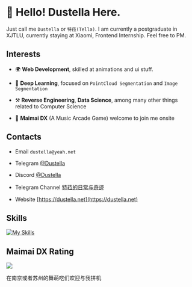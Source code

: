 
# 👋 Hello! Dustella Here.
  
Just call me `Dustella` or `特菈(Tella)`. I am currently a postgraduate in XJTLU, currently staying at Xiaomi, Frontend Internship. Feel free to PM. 

## Interests 

- 🌍 **Web Development**, skilled at animations and ui stuff.  

- 🧭 **Deep Learning**, focused on `PointCloud Segmentation` and `Image Segmentation` 
  
- ⚒️ **Reverse Engineering**, **Data Science**,  among many other things related to Computer Science

- 🎹 **Maimai DX** (A Music Arcade Game) welcome to join me onsite 

## Contacts

- Email `dustella@yeah.net` 

- Telegram [@Dustella](https://t.me/dustella)

- Discord [@Dustella](https://discord.com/invite/jFVaECpK)

- Telegram Channel [特菈的日常与奇迹](https://t.me/dailytella)

- Website [https://dustella.net](https://dustella.net)

<!-- ## Projects

I am currently mantaining two community projects:

- [NUISTCraft](https://www.nuistcraft.com), An Unofficial Minecraft Server 

- [NUISTShare](https://nuistshare.cn), A Resource Sharing Platform for NUIST (Altered to AList right now, new version is under development)

Numerous projects associated with NUIST can be discovered in my repositories, ranging from an automated I-NUIST portal login to sophisticated Typst thesis templates, adapters tailored for the MIAI Curriculum, along with various other tools and resources.  -->

## Skills

[![My Skills](https://skillicons.dev/icons?i=js,html,css,ts,react,vue,vite,go,rust,vscode,express,arduino,cloudflare,docker,git,heroku,linux,md,mongodb,mysql,nodejs,docker,ae,cs,flask,gitlab,nuxtjs,sass,vercel,octave,powershell,py,nginx,ps,pr,postgres,redis,sqlite,tailwind,webpack,windicss,wordpress,workers,bash,astro,cpp,dotnet,flask,svg,threejs,tensorflow)](https://skillicons.dev)

## Maimai DX Rating

<img src="https://dxrating.luoling.moe/api/genImage/Dustella?dummy=dummy1 " />

在南京或者苏州的舞萌吃们欢迎与我拼机
